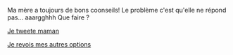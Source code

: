 Ma mère a toujours de bons coonseils!
Le problème c'est qu'elle ne répond pas... aaargghhh
Que faire ?

[Je tweete maman](twitter/tweet.md)

[Je revois mes autres options](../feu-de-camp.md)
